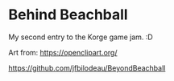 # Behind Beachball

My second entry to the Korge game jam. :D

Art from: https://openclipart.org/

https://github.com/jfbilodeau/BeyondBeachball